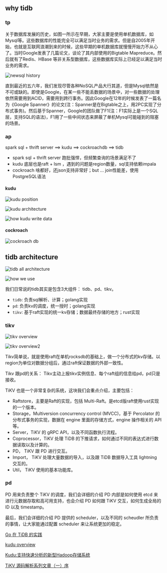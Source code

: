 ## why tidb

### tp

关于数据库发展的历史，如图一所示在早期，大家主要是使用单机数据库，如Mysql等。这些数据库的性能完全可以满足当时业务的需求。但是自2005年开始，也就是互联网浪潮到来的时候，这些早期的单机数据库就慢慢开始力不从心了。当时Google发表了几篇论文，谈论了其内部使用的Bigtable Mapreduce。然后就有了Redis、HBase 等非关系型数据库，这些数据库实际上已经足以满足当时业务的需求。

![newsql history](newsql_history_brief.jpeg)

直到最近的五六年，我们发现尽管各种NoSQL产品大行其道，但是Mysql依然是不可或缺的。即使是Google，在某一些不能丢数据的场景中，对一些数据的处理依然需要用到ACID，需要用到跨行事务。因此Google在12年的时候发表了一篇名为《Google Spanner》的论文(注：Spanner是在Bigtable之上，用2PC实现了分布式事务)。然后基于Spanner，Google的团队做了F1(注：F1实际上是一个SQL层，支持SQL的语法)，F1用了一些中间状态来屏蔽了单机Mysql可能碰到的阻塞的场景。

### ap

spark sql + thrift server ==> kudu ==> cockroachdb ==> tidb

* spark sql + thrift server 跑批强悍，但频繁查询的场景满足不了
* kudu 底层也是raft + lsm ，遇到的问题是region数量，sql支持依赖impala
* cockroach 啥都好，还json支持非常好；but ... join性能差，使用PostgreSQL语法

#### kudu
![kudu position](../kudu/kudu_hdfs_hbase.jpg)


![kudu architecture](../kudu/kudu_architecture.png)

![how kudu write data](../kudu/kudu_write_data.jpeg)

#### cockroach

![cockroach db](../cockroachdb/media/architecture.png)

## tidb architecture

![tidb all architecture](tidb_all_architecture.jpeg)

![how we use](tidb_all_architecture2.png)

我们日常说的tidb其实是包含3大组件： tidb、pd、tikv。

* `tidb`: 负责sql解析、计算；golang实现
* `pd`: 负责kv的调度，统一授时；golang实现
* `tikv`: 基于raft实现的统一kv存储；数据最终存储的地方；rust实现

### tikv

![tikv overview](tikv_overview.jpeg)

![tikv overview2](tikv_architecture.jpg)

Tikv简单说，就是使用raft在单机rocksdb的基础上，做一个分布式的kv存储。以region为单位对数据分组后，通过raft保证数据的外部一致性。

Tikv 跟pd的关系： Tikv主动上报tikv实例信息、每个raft组的信息给pd，pd只是接收。

TiKV 也是一个非常复杂的系统，这块我们会重点介绍，主要包括：

* Raftstore，主要是Raft的实现，包括 Multi-Raft。是etcd版raft使用rust实现的一个版本。
* Storage，Multiversion concurrency control (MVCC)，基于 Percolator 的分布式事务的实现，数据在 engine 里面的存储方式，engine 操作相关的 API 等。
* Server，TiKV 的 gRPC API，以及不同函数执行流程。
* Coprocessor，TiKV 处理 TiDB 的下推请求，如何通过不同的表达式进行数据读取以及计算的。
* PD， TiKV 跟 PD 进行交互。
* Import， TiKV 处理大量数据的导入，以及跟 TiDB 数据导入工具 lightning 交互的。
* Util， TiKV 使用的基本功能库。

### pd

PD 用来负责整个 TiKV 的调度，我们会详细的介绍 PD 内部是如何使用 etcd 来进行元数据存取和高可用支持，也会介绍 PD 如何跟 TiKV 交互，如何生成全局的 ID 以及 timestamp。

最后，我们会详细的介绍 PD 提供的 scheduler，以及不同的 scheudler 所负责的事情，让大家能通过配置 scheduler 来让系统更加的稳定。



[Go 在 TiDB 的实践](http://www.sohu.com/a/220085058_657921)

[kudu overview](https://kudu.apache.org/overview.html)

[Kudu:支持快速分析的新型Hadoop存储系统](https://bigdata.163.com/product/article/1)

[TiKV 源码解析系列文章（一）序](https://pingcap.com/blog-cn/tikv-source-code-reading-1/)